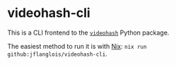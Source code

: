# videohash-cli

This is a CLI frontend to the [`videohash`](https://akamhy.github.io/videohash/) Python package.

The easiest method to run it is with [Nix](https://nixos.org/): `nix run github:jflanglois/videohash-cli`.
